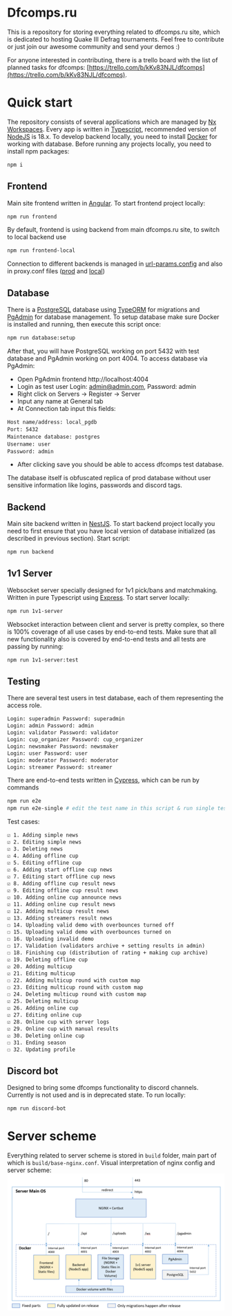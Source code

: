# Dfcomps.ru

This is a repository for storing everything related to dfcomps.ru site, which is dedicated to hosting Quake III Defrag tournaments. Feel free to contribute or just join our awesome community and send your demos :)

For anyone interested in contributing, there is a trello board with the list of planned tasks for dfcomps: [https://trello.com/b/kKv83NJL/dfcomps](https://trello.com/b/kKv83NJL/dfcomps).

# Quick start

The repository consists of several applications which are managed by [Nx Workspaces](https://nx.dev/). Every app is written in [Typescript](https://www.typescriptlang.org/), recommended version of [NodeJS](https://nodejs.org/) is 18.x. To develop backend locally, you need to install [Docker](https://www.docker.com/) for working with database. Before running any projects locally, you need to install npm packages: 

```bash
npm i
```

## Frontend

Main site frontend written in [Angular](https://angular.io/). To start frontend project locally:

```bash
npm run frontend
```

By default, frontend is using backend from main dfcomps.ru site, to switch to local backend use

```bash
npm run frontend-local
```

Connection to different backends is managed in [url-params.config](https://github.com/deniskond/dfcomps.ru/blob/master/apps/frontend/src/shared/rest-api/business/url-params.config.ts#L5) and also in proxy.conf files ([prod](https://github.com/deniskond/dfcomps.ru/blob/master/apps/frontend/proxy.conf.json) and [local](https://github.com/deniskond/dfcomps.ru/blob/master/apps/frontend/proxy.conf.local.json))

## Database

There is a [PostgreSQL](https://www.postgresql.org/) database using [TypeORM](https://typeorm.io) for migrations and [PgAdmin](https://www.pgadmin.org/) for database management. To setup database make sure Docker is installed and running, then execute this script once:

```bash
npm run database:setup
```

After that, you will have PostgreSQL working on port 5432 with test database and PgAdmin working on port 4004. To access database via PgAdmin:
- Open PgAdmin frontend http://localhost:4004
- Login as test user Login: admin@admin.com, Password: admin
- Right click on Servers -> Register -> Server
- Input any name at General tab
- At Connection tab input this fields:
```bash
Host name/address: local_pgdb
Port: 5432
Maintenance database: postgres
Username: user
Password: admin
```
- After clicking save you should be able to access dfcomps test database. 

The database itself is obfuscated replica of prod database without user sensitive information like logins, passwords and discord tags.

## Backend

Main site backend written in [NestJS](https://nestjs.com/). To start backend project locally you need to first ensure that you have local version of database initialized (as described in previous section). Start script:

```bash
npm run backend
```

## 1v1 Server
Websocket server specially designed for 1v1 pick/bans and matchmaking. Written in pure Typescript using [Express](https://expressjs.com/). To start server locally:

```bash
npm run 1v1-server
```

Websocket interaction between client and server is pretty complex, so there is 100% coverage of all use cases by end-to-end tests. Make sure that all new functionality also is covered by end-to-end tests and all tests are passing by running:

```bash
npm run 1v1-server:test
```

## Testing

There are several test users in test database, each of them representing the access role. 
```
Login: superadmin Password: superadmin
Login: admin Password: admin
Login: validator Password: validator
Login: cup_organizer Password: cup_organizer
Login: newsmaker Password: newsmaker
Login: user Password: user
Login: moderator Password: moderator
Login: streamer Password: streamer
```

There are end-to-end tests written in [Cypress](https://www.cypress.io/), which can be run by commands
```bash
npm run e2e
npm run e2e-single # edit the test name in this script & run single test
```
Test cases:
```
☑ 1. Adding simple news
☑ 2. Editing simple news
☑ 3. Deleting news
☑ 4. Adding offline cup
☑ 5. Editing offline cup
☑ 6. Adding start offline cup news
☑ 7. Editing start offline cup news
☑ 8. Adding offline cup result news
☑ 9. Editing offline cup result news
☑ 10. Adding online cup announce news
☑ 11. Adding online cup result news
☑ 12. Adding multicup result news
☑ 13. Adding streamers result news
☐ 14. Uploading valid demo with overbounces turned off
☐ 15. Uploading valid demo with overbounces turned on
☐ 16. Uploading invalid demo
☐ 17. Validation (validators archive + setting results in admin)
☐ 18. Finishing cup (distribution of rating + making cup archive)
☑ 19. Deleting offline cup
☑ 20. Adding multicup
☑ 21. Editing multicup
☐ 22. Adding multicup round with custom map
☐ 23. Editing multicup round with custom map
☐ 24. Deleting multicup round with custom map
☑ 25. Deleting multicup
☑ 26. Adding online cup
☑ 27. Editing online cup
☑ 28. Online cup with server logs
☑ 29. Online cup with manual results
☑ 30. Deleting online cup
☐ 31. Ending season
☐ 32. Updating profile
```

## Discord bot
Designed to bring some dfcomps functionality to discord channels. Currently is not used and is in deprecated state. To run locally:

```bash
npm run discord-bot
```

# Server scheme

Everything related to server scheme is stored in `build` folder, main part of which is `build/base-nginx.conf`. Visual interpretation of nginx config and server scheme:
![dfcomps server](docs/dfcomps-server.png)
